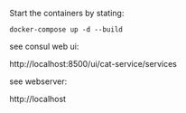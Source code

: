 
Start the containers by stating:

``
docker-compose up -d --build
``

see consul web ui:

http://localhost:8500/ui/cat-service/services

see webserver:

http://localhost

